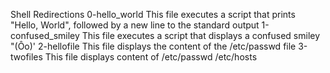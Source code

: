 Shell Redirections
0-hello_world
This file executes a script that prints "Hello, World", followed by a new line to the standard output
1-confused_smiley
This file executes a script that displays a confused smiley "(Ôo)'
2-hellofile
This file displays the content of the /etc/passwd file
3-twofiles
This file displays content of /etc/passwd /etc/hosts

